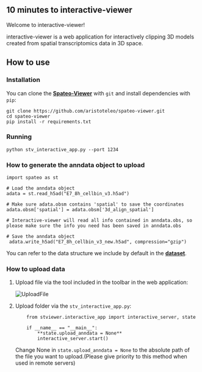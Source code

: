 
## 10 minutes to interactive-viewer

Welcome to interactive-viewer!

interactive-viewer is a web application for interactively clipping 3D models created from spatial transcriptomics data in 3D space.

## How to use

### Installation
You can clone the [**Spateo-Viewer**](https://github.com/aristoteleo/spateo-viewer) with ``git`` and install dependencies with ``pip``:

    git clone https://github.com/aristoteleo/spateo-viewer.git
    cd spateo-viewer
    pip install -r requirements.txt

### Running

    python stv_interactive_app.py --port 1234

###  How to generate the anndata object to upload

```
import spateo as st

# Load the anndata object
adata = st.read_h5ad("E7_8h_cellbin_v3.h5ad")

# Make sure adata.obsm contains 'spatial' to save the coordinates
adata.obsm['spatial'] = adata.obsm['3d_align_spatial']

# Interactive-viewer will read all info contained in anndata.obs, so please make sure the info you need has been saved in anndata.obs

# Save the anndata object
 adata.write_h5ad("E7_8h_cellbin_v3_new.h5ad", compression="gzip")
```

You can refer to the data structure we include by default in the [**dataset**](https://github.com/aristoteleo/spateo-viewer/blob/main/stviewer/assets/dataset/drosophila_E7_8h/pc_models/0_Embryo_E7_8h_aligned_pc_model.vtk).

### How to upload data

1. Upload file via the tool included in the toolbar in the web application:

    ![UploadFile](https://github.com/aristoteleo/spateo-viewer/blob/main/stviewer/assets/image/upload_file.png)

2. Upload folder via the ``stv_interactive_app.py``:

    ```
        from stviewer.interactive_app import interactive_server, state

        if __name__ == "__main__":
            **state.upload_anndata = None**
            interactive_server.start()
    ```
   
    Change None in ``state.upload_anndata = None`` to the absolute path of the file you want to upload.(Please give priority to this method when used in remote servers)

